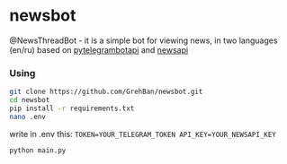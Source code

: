 # newsbot
@NewsThreadBot - it is a simple bot for viewing news, in two languages (en/ru)
based on [pytelegrambotapi](https://github.com/eternnoir/pyTelegramBotAPI) and [newsapi](newsapi.org)

### Using
```bash
git clone https://github.com/GrehBan/newsbot.git
cd newsbot
pip install -r requirements.txt
nano .env
```

write in .env this:
  `TOKEN=YOUR_TELEGRAM_TOKEN
  API_KEY=YOUR_NEWSAPI_KEY`

```bash
python main.py
```
